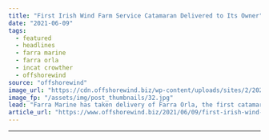 ```yaml
---
title: "First Irish Wind Farm Service Catamaran Delivered to Its Owner"
date: "2021-06-09"
tags: 
  - featured
  - headlines
  - farra marine
  - farra orla
  - incat crowther
  - offshorewind
source: "offshorewind"
image_url: "https://cdn.offshorewind.biz/wp-content/uploads/sites/2/2021/06/09121003/Incat-Crowther-_-Farra-Orla.jpg"
image_fp: "/assets/img/post_thumbnails/32.jpg"
lead: "Farra Marine has taken delivery of Farra Orla, the first catamaran wind farm service"
article_url: "https://www.offshorewind.biz/2021/06/09/first-irish-wind-farm-service-catamaran-delivered-to-its-owner/"
---
```


---
